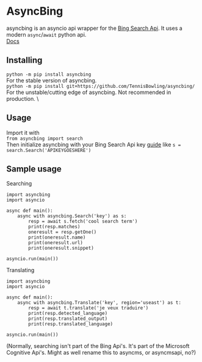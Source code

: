 # AsyncBing
asyncbing is an asyncio api wrapper for the [Bing Search Api](https://www.microsoft.com/en-us/bing/apis/bing-web-search-api). It uses a modern `async`/`await` python api. \
[Docs](https://asyncbing.readthedocs.io/en/latest/)

## Installing

`python -m pip install asyncbing` \
For the stable version of asyncbing. \
`python -m pip install git+https://github.com/TennisBowling/asyncbing/` \
For the unstable/cutting edge of asyncbing. Not recommended in production. \

## Usage

Import it with \
`from asyncbing import search` \
Then initialize asyncbing with your Bing Search Api key [guide](https://docs.microsoft.com/en-us/bing/search-apis/bing-web-search/create-bing-search-service-resource) like
`s = search.Search('APIKEYGOESHERE')`


## Sample usage
Searching
```
import asyncbing
import asyncio

async def main():
    async with asyncbing.Search('key') as s:
        resp = await s.fetch('cool search term')
        print(resp.matches)
        oneresult = resp.getOne()
        print(oneresult.name)
        print(oneresult.url)
        print(oneresult.snippet)

asyncio.run(main())
```
Translating

```
import asyncbing
import asyncio

async def main():
    async with asyncbing.Translate('key', region='useast') as t:
        resp = await t.translate('je veux traduire')
        print(resp.detected_language)
        print(resp.translated_output)
        print(resp.translated_language)

asyncio.run(main())
```



(Normally, searching isn't part of the Bing Api's. It's part of the Microsoft Cognitive Api's. Might as well rename this to asyncms, or asyncmsapi, no?)
